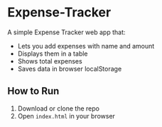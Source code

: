 # Expense-Tracker
A simple Expense Tracker web app that:
- Lets you add expenses with name and amount
- Displays them in a table
- Shows total expenses
- Saves data in browser localStorage

## How to Run
1. Download or clone the repo
2. Open `index.html` in your browser
